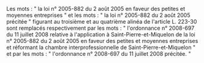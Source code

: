 Les mots : " la loi n° 2005-882 du 2 août 2005 en faveur des petites et moyennes entreprises " et les mots : " la loi n° 2005-882 du 2 août 2005 précitée " figurant au troisième et au quatrième alinéa de l'article L. 223-30 sont remplacés respectivement par les mots : " l'ordonnance n° 2008-697 du 11 juillet 2008 relative à l'application à Saint-Pierre-et-Miquelon de la loi n° 2005-882 du 2 août 2005 en faveur des petites et moyennes entreprises et réformant la chambre interprofessionnelle de Saint-Pierre-et-Miquelon " et par les mots : " l'ordonnance n° 2008-697 du 11 juillet 2008 précitée. "

